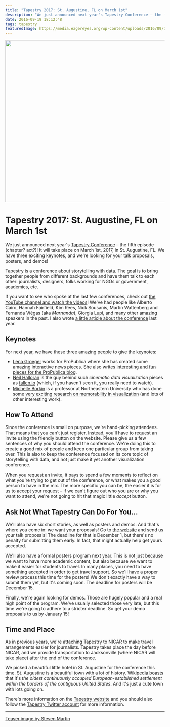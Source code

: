 ```yaml
---
title: "Tapestry 2017: St. Augustine, FL on March 1st"
description: "We just announced next year's Tapestry Conference – the fifth episode (chapter? act?)! It will take place on March 1st, 2017, in St. Augustine, FL. We have three exciting keynotes, and we're looking for your talk proposals, posters, and demos!"
date: 2016-09-19 18:12:48
tags: tapestry
featuredImage: https://media.eagereyes.org/wp-content/uploads/2016/09/14061151590_547435d61f_o.jpg
---
```


<p align="center"><img src="https://media.eagereyes.org/wp-content/uploads/2016/09/14061151590_547435d61f_o.jpg" width="772" height="512" /></p>

# Tapestry 2017: St. Augustine, FL on March 1st

We just announced next year's <a href="http://www.tapestryconference.com">Tapestry Conference</a> – the fifth episode (chapter? act?)! It will take place on March 1st, 2017, in St. Augustine, FL. We have three exciting keynotes, and we're looking for your talk proposals, posters, and demos!

Tapestry is a conference about storytelling with data. The goal is to bring together people from different backgrounds and have them talk to each other: journalists, designers, folks working for NGOs or government, academics, etc.

If you want to see who spoke at the last few conferences, check out <a href="https://www.youtube.com/user/TapestryConference">the YouTube channel and watch the videos</a>! We've had people like Alberto Cairo, Hannah Fairfield, Kim Rees, Nick Sousanis, Martin Wattenberg and Fernanda Viégas (aka <i>Marnanda</i>), Giorgia Lupi, and many other amazing speakers in the past. I also wrote <a href="/link/cga-article-on-tapestry">a little article about the conference</a> last year.

## Keynotes

For next year, we have these three amazing people to give the keynotes:

<ul>
    <li><a href="http://lenagroeger.com">Lena Groeger</a> works for ProPublica where she has created some amazing interactive news pieces. She also writes <a href="https://www.propublica.org/site/author/lena_groeger">interesting and fun pieces for the ProPublica blog</a>.</li>
    <li><a href="http://www.neilhalloran.com">Neil Halloran</a> is the guy behind such <em>cinematic data visualization</em> pieces as <a href="http://fallen.io/">fallen.io</a> (which, if you haven't seen it, you really need to watch).</li>
    <li><a href="http://people.seas.harvard.edu/~borkin/">Michelle Borkin</a> is a professor at Northeastern University who has done some <a href="http://massvis.mit.edu">very exciting research on memorability in visualization</a> (and lots of other interesting work).</li>
</ul>

## How To Attend

Since the conference is small on purpose, we're hand-picking attendees. That means that you can't just register. Instead, you'll have to request an invite using the friendly button on the website. Please give us a few sentences of why you should attend the conference. We're doing this to create a good mix of people and keep one particular group from taking over. This is also to keep the conference focused on its core topic of storytelling with data, and not just make it yet another visualization conference.

When you request an invite, it pays to spend a few moments to reflect on what you're trying to get out of the conference, or what makes you a good person to have in the mix. The more specific you can be, the easier it is for us to accept your request – if we can't figure out who you are or why you want to attend, we're not going to hit that magic little <em>accept</em> button.

## Ask Not What Tapestry Can Do For You…

We'll also have six short stories, as well as posters and demos. And that's where you come in: we want your proposals! Go to <a href="http://www.tapestryconference.com">the website</a> and send us your talk proposals! The deadline for that is December 1, but there's no penalty for submitting them early. In fact, that might actually help get yours accepted.

We'll also have a formal posters program next year. This is not just because we want to have more academic content, but also because we want to make it easier for students to travel. In many places, you need to have something accepted in order to get travel support. So we'll have a proper review process this time for the posters! We don't exactly have a way to submit them yet, but it's coming soon. The deadline for posters will be December 15.

Finally, we're again looking for demos. Those are hugely popular and a real high point of the program. We've usually selected those very late, but this time we're going to adhere to a stricter deadline. So get your demo proposals to us by January 15!

## Time and Place

As in previous years, we're attaching Tapestry to NICAR to make travel arrangements easier for journalists. Tapestry takes place the day before NICAR, and we provide transportation to Jacksonville (where NICAR will take place) after the end of the conference.

We picked a beautiful little hotel in St. Augustine for the conference this time. St. Augustine is a beautiful town with a lot of history. <a href="https://en.wikipedia.org/wiki/St._Augustine,_Florida">Wikipedia boasts</a> that it's <em>the oldest continuously occupied European-established settlement within the borders of the contiguous United States</em>. And it's just a cute town with lots going on.

There's more information on the <a href="http://www.tapestryconference.com">Tapestry website</a> and you should also follow the <a href="https://twitter.com/tapestryconf">Tapestry Twitter account</a> for more information.

<hr />

<a href="https://www.flickr.com/photos/stevenm_61/14061151590/">Teaser image by Steven Martin</a>


<PostedBy />


